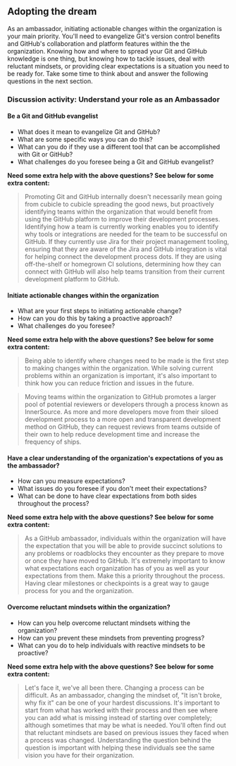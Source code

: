 ## Adopting the dream

As an ambassador, initiating actionable changes within the organization is your main priority. You'll need to evangelize Git's version control benefits and GitHub's collaboration and platform features within the the organization. Knowing how and where to spread your Git and GitHub knowledge is one thing, but knowing how to tackle issues, deal with reluctant mindsets, or providing clear expectations is a situation you need to be ready for. Take some time to think about and answer the following questions in the next section.

### Discussion activity: Understand your role as an Ambassador

#### Be a Git and GitHub evangelist

- What does it mean to evangelize Git and GitHub?
- What are some specific ways you can do this?
- What can you do if they use a different tool that can be accomplished with Git or GitHub?
- What challenges do you foresee being a Git and GitHub evangelist?

**Need some extra help with the above questions? See below for some extra content:**

> Promoting Git and GitHub internally doesn't necessarily mean going from cubicle to cubicle spreading the good news, but proactively identifying teams within the organization that would benefit from using the GitHub platform to improve their development processes. Identifying how a team is currently working enables you to identify why tools or integrations are needed for the team to be successful on GitHub. If they currently use Jira for their project management tooling, ensuring that they are aware of the Jira and GitHub integration is vital for helping connect the development process dots. If they are using off-the-shelf or homegrown CI solutions, determining how they can connect with GitHub will also help teams transition from their current development platform to GitHub.

#### Initiate actionable changes within the organization

- What are your first steps to initiating actionable change?
- How can you do this by taking a proactive approach?
- What challenges do you foresee?

**Need some extra help with the above questions? See below for some extra content:**

<!-- markdownlint-disable no-blanks-blockquote -->
> Being able to identify where changes need to be made is the first step to making changes within the organization. While solving current problems within an organization is important, it's also important to think how you can reduce friction and issues in the future.

> Moving teams within the organization to GitHub promotes a larger pool of potential reviewers or developers through a process known as InnerSource. As more and more developers move from their siloed development process to a more open and transparent development method on GitHub, they can request reviews from teams outside of their own to help reduce development time and increase the frequency of ships.
<!-- markdownlint-enable no-blanks-blockquote -->

#### Have a clear understanding of the organization's expectations of you as the ambassador?

- How can you measure expectations?
- What issues do you foresee if you don't meet their expectations?
- What can be done to have clear expectations from both sides throughout the process?

**Need some extra help with the above questions? See below for some extra content:**

> As a GitHub ambassador, individuals within the organization will have the expectation that you will be able to provide succinct solutions to any problems or roadblocks they encounter as they prepare to move or once they have moved to GitHub. It's extremely important to know what expectations each organization has of you as well as your expectations from them. Make this a priority throughout the process. Having clear milestones or checkpoints is a great way to gauge process for you and the organization.

#### Overcome reluctant mindsets within the organization?

- How can you help overcome reluctant mindsets withing the organization?
- How can you prevent these mindsets from preventing progress?
- What can you do to help individuals with reactive mindsets to be proactive?

**Need some extra help with the above questions? See below for some extra content:**

> Let's face it, we've all been there. Changing a process can be difficult. As an ambassador, changing the mindset of, "It isn't broke, why fix it" can be one of your hardest discussions. It's important to start from what has worked with their process and then see where you can add what is missing instead of starting over completely; although sometimes that may be what is needed. You'll often find out that reluctant mindsets are based on previous issues they faced when a process was changed. Understanding the question behind the question is important with helping these individuals see the same vision you have for their organization.
